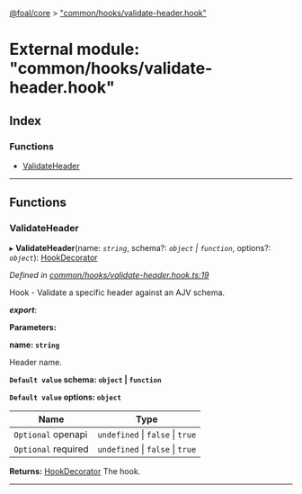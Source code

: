[@foal/core](../README.md) > ["common/hooks/validate-header.hook"](../modules/_common_hooks_validate_header_hook_.md)

# External module: "common/hooks/validate-header.hook"

## Index

### Functions

* [ValidateHeader](_common_hooks_validate_header_hook_.md#validateheader)

---

## Functions

<a id="validateheader"></a>

###  ValidateHeader

▸ **ValidateHeader**(name: *`string`*, schema?: *`object` \| `function`*, options?: *`object`*): [HookDecorator](_core_hooks_.md#hookdecorator)

*Defined in [common/hooks/validate-header.hook.ts:19](https://github.com/FoalTS/foal/blob/07f00115/packages/core/src/common/hooks/validate-header.hook.ts#L19)*

Hook - Validate a specific header against an AJV schema.

*__export__*: 

**Parameters:**

**name: `string`**

Header name.

**`Default value` schema: `object` \| `function`**

**`Default value` options: `object`**

| Name | Type |
| ------ | ------ |
| `Optional` openapi | `undefined` \| `false` \| `true` |
| `Optional` required | `undefined` \| `false` \| `true` |

**Returns:** [HookDecorator](_core_hooks_.md#hookdecorator)
The hook.

___


